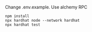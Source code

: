 Change .env.example. Use alchemy RPC

```shell
npm install
npx hardhat node --network hardhat
npx hardhat test
```
